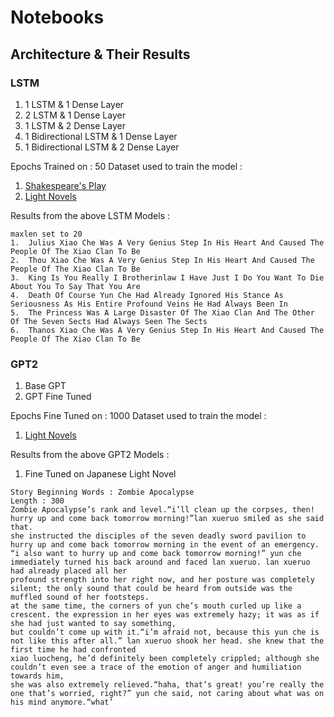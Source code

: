 # Notebooks

## Architecture & Their Results

### LSTM
1. 1 LSTM & 1 Dense Layer
2. 2 LSTM & 1 Dense Layer
3. 1 LSTM & 2 Dense Layer
4. 1 Bidirectional LSTM & 1 Dense Layer
5. 1 Bidirectional LSTM & 2 Dense Layer

Epochs Trained on : 50
Dataset used to train the model : 
1. [Shakespeare's Play](https://www.kaggle.com/kingburrito666/shakespeare-plays)
2. [Light Novels](https://www.kaggle.com/utsavk02/4-light-novel-for-text-generation)

Results from the above LSTM Models :
```
maxlen set to 20
1.  Julius Xiao Che Was A Very Genius Step In His Heart And Caused The People Of The Xiao Clan To Be
2.  Thou Xiao Che Was A Very Genius Step In His Heart And Caused The People Of The Xiao Clan To Be
3.  King Is You Really I Brotherinlaw I Have Just I Do You Want To Die About You To Say That You Are
4.  Death Of Course Yun Che Had Already Ignored His Stance As Seriousness As His Entire Profound Veins He Had Always Been In
5.  The Princess Was A Large Disaster Of The Xiao Clan And The Other Of The Seven Sects Had Always Seen The Sects
6.  Thanos Xiao Che Was A Very Genius Step In His Heart And Caused The People Of The Xiao Clan To Be
```

### GPT2
1. Base GPT
2. GPT Fine Tuned

Epochs Fine Tuned on : 1000
Dataset used to train the model : 
1. [Light Novels](https://www.kaggle.com/utsavk02/4-light-novel-for-text-generation)

Results from the above GPT2 Models :
  1. Fine Tuned on Japanese Light Novel 
```
Story Beginning Words : Zombie Apocalypse
Length : 300
Zombie Apocalypse’s rank and level.“i’ll clean up the corpses, then! hurry up and come back tomorrow morning!”lan xueruo smiled as she said that.
she instructed the disciples of the seven deadly sword pavilion to hurry up and come back tomorrow morning in the event of an emergency.
“i also want to hurry up and come back tomorrow morning!” yun che immediately turned his back around and faced lan xueruo. lan xueruo had already placed all her 
profound strength into her right now, and her posture was completely silent; the only sound that could be heard from outside was the muffled sound of her footsteps.
at the same time, the corners of yun che’s mouth curled up like a crescent. the expression in her eyes was extremely hazy; it was as if she had just wanted to say something,
but couldn’t come up with it.“i’m afraid not, because this yun che is not like this after all.” lan xueruo shook her head. she knew that the first time he had confronted
xiao luocheng, he’d definitely been completely crippled; although she couldn’t even see a trace of the emotion of anger and humiliation towards him, 
she was also extremely relieved.“haha, that’s great! you’re really the one that’s worried, right?” yun che said, not caring about what was on his mind anymore.“what’
```



